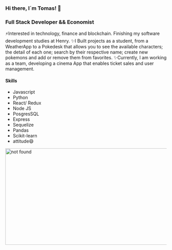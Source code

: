 ### Hi there,  I´m Tomas! 👋

<h3>Full Stack Developer && Economist</h3>

⚡Interested in technology, finance and blockchain.
Finishing my software development studies at Henry.
✨I Built projects as a student, from a WeatherApp to a Pokedesk that allows you to see the available characters; the detail of each one; search by their respective name; create new  pokemons and add or remove them from favorites.
✨Currently, I am working as a team, developing a cinema App that enables ticket sales and user management.
<h4>Skills</h4>
<ul>
	<li>Javascript</li>
	<li>Python</li>
	<li>React/ Redux</li>
	<li>Node JS</li>
  <li>PosgresSQL</li>
  <li>Express</li>
  <li>Sequelize</li>
	<li>Pandas</li>
	<li>Scikit-learn</li>
  <li>attitude😄</li>
</ul>

<img src="https://images6.alphacoders.com/430/430889.jpg" alt="not found" height=300px width= 550px />
<!--
**Tomasberro/Tomasberro** is a ✨ _special_ ✨ repository because its `README.md` (this file) appears on your GitHub profile.

Here are some ideas to get you started:

- 🔭 I’m currently working on ...
- 🌱 I’m currently learning ...
- 👯 I’m looking to collaborate on ...
- 🤔 I’m looking for help with ...
- 💬 Ask me about ...
- 📫 How to reach me: ...
- 😄 Pronouns: ...
- ⚡ Fun fact: ...
-->
